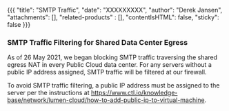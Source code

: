 {{{
  "title": "SMTP Traffic",
  "date": "XXXXXXXXX",
  "author": "Derek Jansen",
  "attachments": [],
  "related-products" : [],
  "contentIsHTML": false,
  "sticky": false
}}}

### SMTP Traffic Filtering for Shared Data Center Egress

As of 26 May 2021, we began blocking SMTP traffic traversing the shared egress NAT in every Public Cloud data center. For any servers without a public IP address assigned, SMTP traffic will be filtered at our firewall.

To avoid SMTP traffic filtering, a public IP address must be assigned to the server per the instructions at <https://www.ctl.io/knowledge-base/network/lumen-cloud/how-to-add-public-ip-to-virtual-machine>.
